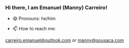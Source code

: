 ### Hi there, I am Emanuel (Manny) Carreiro!

- 😄 Pronouns: he/him

- 📫 How to reach me: <br />

carreiro.emanuel@outlook.com or manny@sousaca.com



<!--
**mannycarreiro/mannycarreiro** is a ✨ _special_ ✨ repository because its `README.md` (this file) appears on your GitHub profile.

Here are some ideas to get you started:

- 🔭 I’m currently working on ...
- 🌱 I’m currently learning ...
- 👯 I’m looking to collaborate on ...
- 🤔 I’m looking for help with ...
- 💬 Ask me about ...
- 📫 How to reach me: ...
- 😄 Pronouns: ...
- ⚡ Fun fact: ...
-->
